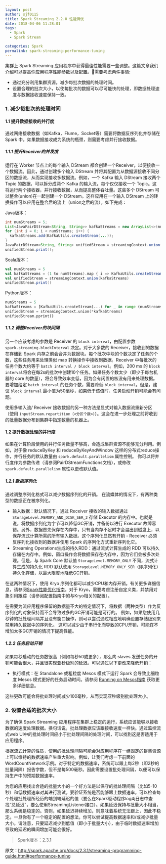 ```yaml
---
layout: post
author: sjf0115
title: Spark Streaming 2.2.0 性能调优
date: 2018-04-06 11:28:01
tags:
  - Spark
  - Spark Stream

categories: Spark
permalink: spark-streaming-performance-tuning
---
```


集群上 Spark Streaming 应用程序中获得最佳性能需要一些调整。这篇文章我们介绍可以提高你应用程序性能参数以及配置。🏁需要考虑两件事情:
- 通过充分利用集群资源，减少每批次数据的处理时间。
- 设置合理的批次大小，以使每批次的数据可以尽可能快的处理，即数据处理速度与数据接收速度保持一致。

### 1. 减少每批次的处理时间

#### 1.1 提升数据接收的并行度

通过网络接收数据（如Kafka，Flume，Socket等）需要将数据反序列化并存储在 Spark 中。如果数据接收成为系统的瓶颈，则需要考虑并行接收数据。

##### 1.1.1 提升Receiver的并发度

运行在 Worker 节点上的每个输入 DStream 都会创建一个Receiver，以便接收一个数据流。因此，通过创建多个输入 DStream 并将其配置为从数据源接收不同分区的数据流，从而实现接收多数据流。例如，一个 Kafka 输入 DStream 接收两个 Topic 的数据，可以拆分成两个 Kafka 的输入流，每个仅仅接收一个 Topic。这将运行两个接收器，并行接收数据，从而提高整体吞吐量。这些多个 DStream 可以整合(union)在一起创建一个 DStream。这样应用在一个输入 DStream 上的转换操作可以应用在整合后的流上（union之后的流）。如下完成：

Java版本：
```java
int numStreams = 5;
List<JavaPairDStream<String, String>> kafkaStreams = new ArrayList<>(numStreams);
for (int i = 0; i < numStreams; i++) {
  kafkaStreams.add(KafkaUtils.createStream(...));
}
JavaPairDStream<String, String> unifiedStream = streamingContext.union(kafkaStreams.get(0), kafkaStreams.subList(1, kafkaStreams.size()));
unifiedStream.print();
```
Scala版本：
```scala
val numStreams = 5
val kafkaStreams = (1 to numStreams).map { i => KafkaUtils.createStream(...) }
val unifiedStream = streamingContext.union(kafkaStreams)
unifiedStream.print()
```
Python版本：
```python
numStreams = 5
kafkaStreams = [KafkaUtils.createStream(...) for _ in range (numStreams)]
unifiedStream = streamingContext.union(*kafkaStreams)
unifiedStream.pprint()
```

##### 1.1.2 调整Receiver的块间隔

另一个应该考虑的参数是 Receiver 的 `block interval`，由配置参数 `spark.streaming.blockInterval` 决定。对于大多数的 Receiver，接收到的数据在存储到 Spark 内存之前会合并为数据块。每个批次中块的个数决定了任务的个数，这些任务用来处理类似 map 转换操作中接收到数据。Receiver 中每批次的任务个数大约等于 `batch interval / block interval`。例如，200 ms 的 `block interval`将会在每2s的批次中创建10个任务。如果任务个数太少（即少于每台机器的 core 的数量），将会导致效率变低，因为会有闲置的核没有用来处理数据。要增加给定 `batch interval` 的任务个数，需要降低 `block interval`。但是，建议 `block interval` 最小值为50毫秒，如果低于该值时，任务启动开销可能会有问题。

使用多输入流/ Receiver 接收数据的另一种方法是显式对输入数据流重新分区（使用 `inputStream.repartition（<分区个数>）`）。这会在进一步处理之前将收到的批量数据分布到集群中指定数量的机器上。

#### 1.2 提升数据处理的并行度

如果在计算阶段使用的并行任务数量不够高，会造成集群资源不能够充分利用。例如，对于像 reduceByKey 和 reduceByKeyAndWindow 这样的分布式reduce操作，并行任务的默认数量由 `spark.default.parallelism` 属性控制。 你可以将并行度作为参数传递（请参阅PairDStreamFunctions文档），或修改 `spark.default.parallelism` 属性以更改默认值。

##### 1.2.1 数据序列化

通过调整序列化格式可以减少数据序列化的开销。 在流媒体的情况下，有两种类型的数据正在被序列化。

- 输入数据：默认情况下，通过 Receiver 接收的输入数据通过 `StorageLevel.MEMORY_AND_DISK_SER_2` 存储 Executor 的内存中。也就是说，将数据序列化为字节可以降低GC开销，并备份以进行 Executor 故障容错。另外，数据首先保存在内存中，只有当内存不足时才会溢出到磁盘上，以保存流式计算所需的所有输入数据。这个序列化显然有开销 - Receiver 必须反序列化接收到的数据并使用 Spark 的序列化方式重新序列化它。  
- Streaming Operations生成的持久RDD：通过流式计算生成的 RDD 可以持久存储在内存中。例如，窗口操作会将数据保存在内存中，因为它们会被多次处理。但是，与 Spark Core 默认值 `StorageLevel.MEMORY_ONLY` 不同，流式计算生成的持久化 RDD 默认使用 `StorageLevel.MEMORY_ONLY_SER`（即序列化）持久化存储，以最大限度地降低GC开销。

在这两种情况下，使用 Kryo 序列化都可以减少CPU和内存开销。有关更多详细信息，请参阅[Spark性能优化指南](http://spark.apache.org/docs/latest/tuning.html#data-serialization)。对于 Kryo，需要考虑注册自定义类，并禁用对象引用跟踪（请参阅配置指南中的与Kryo相关的配置）。

在需要为流应用程序保留的数据量不大的特定情况下，将数据（两种类型）作为反序列化的对象保持而不会导致过多的GC开销可能是可行的。 例如，如果您使用几秒钟的批处理间隔并且没有窗口操作，则可以尝试通过相应地明确设置存储级别来禁用持久数据中的序列化。 这可以减少由于串行化而导致的CPU开销，可能在不增加太多GC开销的情况下提高性能。

##### 1.2.2 任务启动开销

如果每秒启动的任务数很高（例如每秒50或更多），那么向 slaves 发送任务的开销可能会很大，并且很实现亚秒级别的延迟。可以通过以下更改来降低开销：
- 执行模式：在 Standalone 或粗粒度 Mesos 模式下运行 Spark 会导致比细粒度 Mesos 模式更好的任务启动时间。请参阅 [Running on Mesos指南](http://spark.apache.org/docs/latest/running-on-mesos.html) 获取更多详细信息。

这些更改可能会将批处理时间减少100毫秒，从而实现亚秒级别批处理大小。

### 2. 设置合适的批次大小

为了确保 Spark Streaming 应用程序在集群上稳定的运行，系统应该能够以接收数据的速度处理数据。换句话说，批处理数据应该跟接收速度一样快。通过监控流式web UI中的批处理时间应小于批处理间隔的处理时间，可以找到这是否适用于应用程序。

根据流式计算的性质，使用的批处理间隔可能会对应用程序在一组固定的群集资源上可以维持的数据速率产生重大影响。例如，让我们考虑一下前面的WordCountNetwork示例。对于特定的数据速率，系统可以跟上每2秒（即2秒的批量间隔）报告字数，但不是每500毫秒。因此需要设置批处理间隔，以便可以保持生产中的预期数据速率。

为您的应用找出合适的批量大小的一个好方法是以保守的批处理间隔（比如5-10秒）和低数据速率对其进行测试。要验证系统是否能够跟上数据速率，可以检查每个处理批处理所经历的端到端延迟的值（要么在Spark驱动程序log4j日志中查找“总延迟”，要么使用StreamingListener接口）。如果延迟保持与批量大小相当，那么系统是稳定的。否则，如果延迟持续增加，则意味着系统无法跟上，因此不稳定。一旦你有了一个稳定的配置的想法，你可以尝试提高数据速率和/或减少批量大小。请注意，只要延迟减少到低值（即小于批量大小），由于临时数据速率增加导致的延迟的瞬间增加可能会很好。

> Spark版本：2.3.1

原文：http://spark.apache.org/docs/2.3.1/streaming-programming-guide.html#performance-tuning
